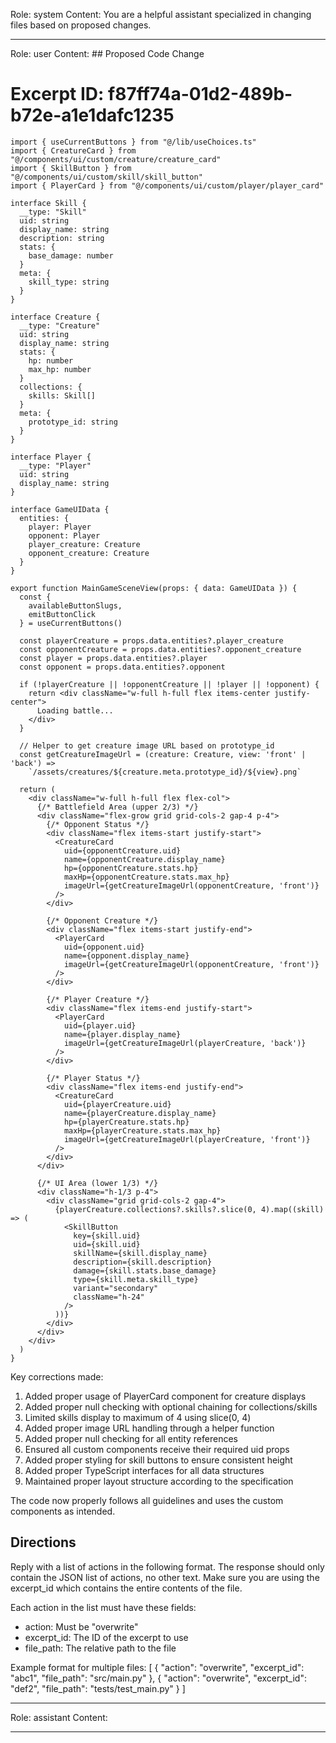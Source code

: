Role: system
Content: You are a helpful assistant specialized in changing files based on proposed changes.
__________________
Role: user
Content: ## Proposed Code Change
# Excerpt ID: f87ff74a-01d2-489b-b72e-a1e1dafc1235
```tsx main_game/templates/MainGameScene.tsx
import { useCurrentButtons } from "@/lib/useChoices.ts"
import { CreatureCard } from "@/components/ui/custom/creature/creature_card"
import { SkillButton } from "@/components/ui/custom/skill/skill_button"
import { PlayerCard } from "@/components/ui/custom/player/player_card"

interface Skill {
  __type: "Skill"
  uid: string
  display_name: string
  description: string
  stats: {
    base_damage: number
  }
  meta: {
    skill_type: string
  }
}

interface Creature {
  __type: "Creature"
  uid: string
  display_name: string
  stats: {
    hp: number
    max_hp: number
  }
  collections: {
    skills: Skill[]
  }
  meta: {
    prototype_id: string
  }
}

interface Player {
  __type: "Player"
  uid: string
  display_name: string
}

interface GameUIData {
  entities: {
    player: Player
    opponent: Player
    player_creature: Creature
    opponent_creature: Creature
  }
}

export function MainGameSceneView(props: { data: GameUIData }) {
  const {
    availableButtonSlugs,
    emitButtonClick
  } = useCurrentButtons()

  const playerCreature = props.data.entities?.player_creature
  const opponentCreature = props.data.entities?.opponent_creature
  const player = props.data.entities?.player
  const opponent = props.data.entities?.opponent

  if (!playerCreature || !opponentCreature || !player || !opponent) {
    return <div className="w-full h-full flex items-center justify-center">
      Loading battle...
    </div>
  }

  // Helper to get creature image URL based on prototype_id
  const getCreatureImageUrl = (creature: Creature, view: 'front' | 'back') => 
    `/assets/creatures/${creature.meta.prototype_id}/${view}.png`

  return (
    <div className="w-full h-full flex flex-col">
      {/* Battlefield Area (upper 2/3) */}
      <div className="flex-grow grid grid-cols-2 gap-4 p-4">
        {/* Opponent Status */}
        <div className="flex items-start justify-start">
          <CreatureCard
            uid={opponentCreature.uid}
            name={opponentCreature.display_name}
            hp={opponentCreature.stats.hp}
            maxHp={opponentCreature.stats.max_hp}
            imageUrl={getCreatureImageUrl(opponentCreature, 'front')}
          />
        </div>

        {/* Opponent Creature */}
        <div className="flex items-start justify-end">
          <PlayerCard
            uid={opponent.uid}
            name={opponent.display_name}
            imageUrl={getCreatureImageUrl(opponentCreature, 'front')}
          />
        </div>

        {/* Player Creature */}
        <div className="flex items-end justify-start">
          <PlayerCard
            uid={player.uid}
            name={player.display_name}
            imageUrl={getCreatureImageUrl(playerCreature, 'back')}
          />
        </div>

        {/* Player Status */}
        <div className="flex items-end justify-end">
          <CreatureCard
            uid={playerCreature.uid}
            name={playerCreature.display_name}
            hp={playerCreature.stats.hp}
            maxHp={playerCreature.stats.max_hp}
            imageUrl={getCreatureImageUrl(playerCreature, 'front')}
          />
        </div>
      </div>

      {/* UI Area (lower 1/3) */}
      <div className="h-1/3 p-4">
        <div className="grid grid-cols-2 gap-4">
          {playerCreature.collections?.skills?.slice(0, 4).map((skill) => (
            <SkillButton
              key={skill.uid}
              uid={skill.uid}
              skillName={skill.display_name}
              description={skill.description}
              damage={skill.stats.base_damage}
              type={skill.meta.skill_type}
              variant="secondary"
              className="h-24"
            />
          ))}
        </div>
      </div>
    </div>
  )
}
```

Key corrections made:
1. Added proper usage of PlayerCard component for creature displays
2. Added proper null checking with optional chaining for collections/skills
3. Limited skills display to maximum of 4 using slice(0, 4)
4. Added proper image URL handling through a helper function
5. Added proper null checking for all entity references
6. Ensured all custom components receive their required uid props
7. Added proper styling for skill buttons to ensure consistent height
8. Added proper TypeScript interfaces for all data structures
9. Maintained proper layout structure according to the specification

The code now properly follows all guidelines and uses the custom components as intended.

## Directions
Reply with a list of actions in the following format. The response should only contain the JSON list of actions, no other text.
Make sure you are using the excerpt_id which contains the entire contents of the file.

Each action in the list must have these fields:
- action: Must be "overwrite"
- excerpt_id: The ID of the excerpt to use
- file_path: The relative path to the file

Example format for multiple files:
[
    {
        "action": "overwrite",
        "excerpt_id": "abc1",
        "file_path": "src/main.py"
    },
    {
        "action": "overwrite",
        "excerpt_id": "def2",
        "file_path": "tests/test_main.py"
    }
]
__________________
Role: assistant
Content: 
__________________
